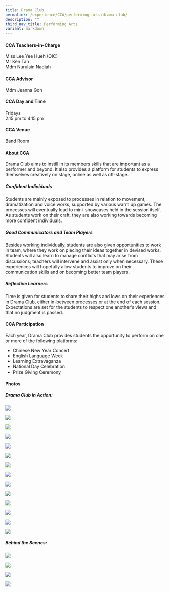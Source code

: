 ```yaml
---
title: Drama Club
permalink: /experience/CCA/performing-arts/drama-club/
description: ""
third_nav_title: Performing Arts
variant: markdown
---
```

#### **CCA Teachers-in-Charge**
Miss Lee Yee Hueh (OIC) <br>
Mr Ken Tan <br>
Mdm Nurulain Nadiah

#### **CCA Advisor**
Mdm Jeanna Goh

#### **CCA Day and Time**
Fridays<br>
2.15 pm to 4.15 pm

#### **CCA Venue**
Band Room

#### **About CCA**
Drama Club aims to instill in its members skills that are important as a performer and beyond. It also provides a platform for students to express themselves creatively on stage, online as well as off-stage.

##### **Confident Individuals**
Students are mainly exposed to processes in relation to movement, dramatization and voice works, supported by various warm up games. The processes will eventually lead to mini-showcases held in the session itself. As students work on their craft, they are also working towards becoming more confident individuals.

##### **Good Communicators and Team Players**
Besides working individually, students are also given opportunities to work in team, where they work on piecing their ideas together in devised works. Students will also learn to manage conflicts that may arise from discussions; teachers will intervene and assist only when necessary. These experiences will hopefully allow students to improve on their communication skills and on becoming better team players.

##### **Reflective Learners**
Time is given for students to share their highs and lows on their experiences in Drama Club, either in-between processes or at the end of each session. Expectations are set for the students to respect one another’s views and that no judgment is passed. 

#### **CCA Participation**
Each year, Drama Club provides students the opportunity to perform on one or more of the following platforms:
-  Chinese New Year Concert
-  English Language Week
-  Learning Extravaganza
-  National Day Celebration
-  Prize Giving Ceremony

#### **Photos**

##### Drama Club in Action:
![](/images/CCA%20Drama/6212880424179449586.jpg)

![](/images/CCA%20Drama/EL_Week.png)

![](/images/CCA%20Drama/drama1.jpg)

![](/images/CCA%20Drama/JEP3834a.jpg)

![](/images/CCA%20Drama/IMG_3414.jpg)

![](/images/CCA%20Drama/IMG_3431.jpg)

![](/images/CCA%20Drama/IMG_3434.jpg)

![](/images/CCA%20Drama/IMG_3436.jpg)

![](/images/CCA%20Drama/IMG_3437.jpg)

![](/images/CCA%20Drama/IMG_8797.jpg)

![](/images/CCA%20Drama/IMG_8804.jpg)

![](/images/CCA%20Drama/IMG_8814.jpg)

![](/images/CCA%20Drama/IMG_9872.jpg)

![](/images/CCA%20Drama/IMG_9875.jpg)

##### Behind the Scenes:
![](/images/CCA%20Drama/6212880424179449581.jpg)

![](/images/CCA%20Drama/6212880424179449582.jpg)

![](/images/CCA%20Drama/6212880424179449583.jpg)

![](/images/CCA%20Drama/6212880424179449584.jpg)